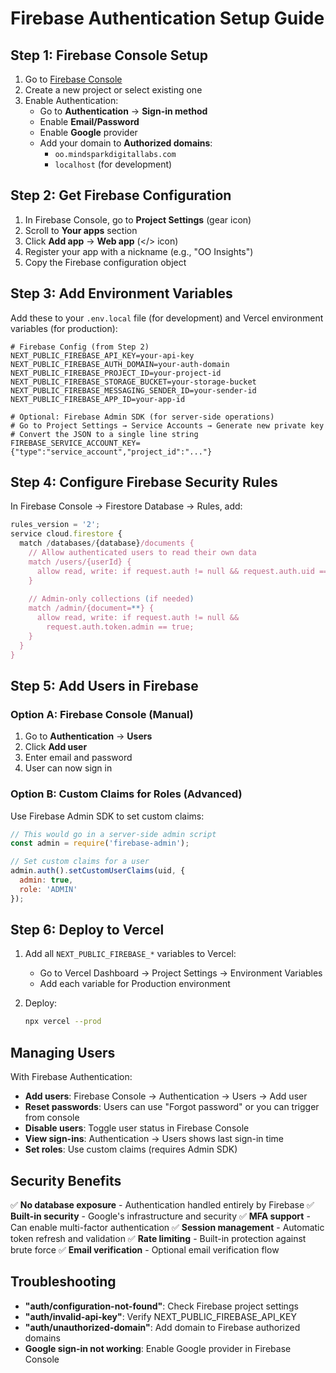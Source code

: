 # Firebase Authentication Setup Guide

## Step 1: Firebase Console Setup

1. Go to [Firebase Console](https://console.firebase.google.com)
2. Create a new project or select existing one
3. Enable Authentication:
   - Go to **Authentication** → **Sign-in method**
   - Enable **Email/Password**
   - Enable **Google** provider
   - Add your domain to **Authorized domains**: 
     - `oo.mindsparkdigitallabs.com`
     - `localhost` (for development)

## Step 2: Get Firebase Configuration

1. In Firebase Console, go to **Project Settings** (gear icon)
2. Scroll to **Your apps** section
3. Click **Add app** → **Web app** (</> icon)
4. Register your app with a nickname (e.g., "OO Insights")
5. Copy the Firebase configuration object

## Step 3: Add Environment Variables

Add these to your `.env.local` file (for development) and Vercel environment variables (for production):

```env
# Firebase Config (from Step 2)
NEXT_PUBLIC_FIREBASE_API_KEY=your-api-key
NEXT_PUBLIC_FIREBASE_AUTH_DOMAIN=your-auth-domain
NEXT_PUBLIC_FIREBASE_PROJECT_ID=your-project-id
NEXT_PUBLIC_FIREBASE_STORAGE_BUCKET=your-storage-bucket
NEXT_PUBLIC_FIREBASE_MESSAGING_SENDER_ID=your-sender-id
NEXT_PUBLIC_FIREBASE_APP_ID=your-app-id

# Optional: Firebase Admin SDK (for server-side operations)
# Go to Project Settings → Service Accounts → Generate new private key
# Convert the JSON to a single line string
FIREBASE_SERVICE_ACCOUNT_KEY={"type":"service_account","project_id":"..."}
```

## Step 4: Configure Firebase Security Rules

In Firebase Console → Firestore Database → Rules, add:

```javascript
rules_version = '2';
service cloud.firestore {
  match /databases/{database}/documents {
    // Allow authenticated users to read their own data
    match /users/{userId} {
      allow read, write: if request.auth != null && request.auth.uid == userId;
    }
    
    // Admin-only collections (if needed)
    match /admin/{document=**} {
      allow read, write: if request.auth != null && 
        request.auth.token.admin == true;
    }
  }
}
```

## Step 5: Add Users in Firebase

### Option A: Firebase Console (Manual)
1. Go to **Authentication** → **Users**
2. Click **Add user**
3. Enter email and password
4. User can now sign in

### Option B: Custom Claims for Roles (Advanced)
Use Firebase Admin SDK to set custom claims:

```javascript
// This would go in a server-side admin script
const admin = require('firebase-admin');

// Set custom claims for a user
admin.auth().setCustomUserClaims(uid, {
  admin: true,
  role: 'ADMIN'
});
```

## Step 6: Deploy to Vercel

1. Add all `NEXT_PUBLIC_FIREBASE_*` variables to Vercel:
   - Go to Vercel Dashboard → Project Settings → Environment Variables
   - Add each variable for Production environment

2. Deploy:
   ```bash
   npx vercel --prod
   ```

## Managing Users

With Firebase Authentication:
- **Add users**: Firebase Console → Authentication → Users → Add user
- **Reset passwords**: Users can use "Forgot password" or you can trigger from console
- **Disable users**: Toggle user status in Firebase Console
- **View sign-ins**: Authentication → Users shows last sign-in time
- **Set roles**: Use custom claims (requires Admin SDK)

## Security Benefits

✅ **No database exposure** - Authentication handled entirely by Firebase
✅ **Built-in security** - Google's infrastructure and security
✅ **MFA support** - Can enable multi-factor authentication
✅ **Session management** - Automatic token refresh and validation
✅ **Rate limiting** - Built-in protection against brute force
✅ **Email verification** - Optional email verification flow

## Troubleshooting

- **"auth/configuration-not-found"**: Check Firebase project settings
- **"auth/invalid-api-key"**: Verify NEXT_PUBLIC_FIREBASE_API_KEY
- **"auth/unauthorized-domain"**: Add domain to Firebase authorized domains
- **Google sign-in not working**: Enable Google provider in Firebase Console